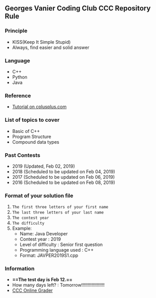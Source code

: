 ## Georges Vanier Coding Club CCC Repository Rule

### Principle
- KISS(Keep It Simple Stupid)
- Always, find easier and solid answer

### Language
- C++
- Python
- Java

### Reference
- [Tutorial on cplusplus.com](http://www.cplusplus.com/doc/tutorial/)

### List of topics to cover
- Basic of C++
- Program Structure
- Compound data types

### Past Contests
- 2019 (Updated, Feb 02, 2019)
- 2018 (Scheduled to be updated on Feb 04, 2019)
- 2017 (Scheduled to be updated on Feb 06, 2019)
- 2016 (Scheduled to be updated on Feb 08, 2019)

### Format of your solution file
1. `The first three letters of your first name`
2. `The last three letters of your last name`
3. 	`The contest year`
4. 	`The difficulty`
5. 	Example: 
    - Name: Java Developer
    - Contest year : 2019
    - Level of difficulty : Senior first question
    - Programming language used : C++
    - Format: JAVPER2019S1.cpp 

### Information
- **==The test day is Feb 12.==**
- How many days left? : Tomorrow!!!!!!!!!!!!!!!!!!
- [CCC Online Grader](https://cccgrader.com/)
